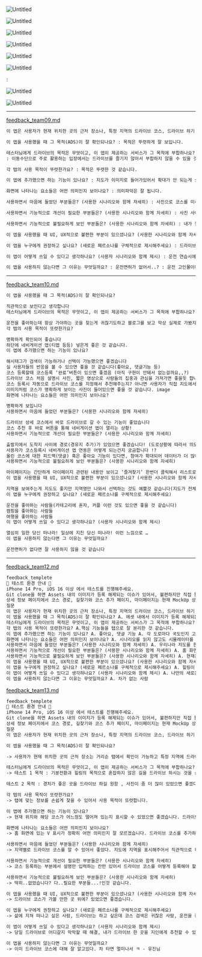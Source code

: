 ![Untitled](https://s3-us-west-2.amazonaws.com/secure.notion-static.com/f6874314-1927-4ed8-bb49-ec51bc568d0e/Untitled.png)

![Untitled](https://s3-us-west-2.amazonaws.com/secure.notion-static.com/f611f3f9-8436-4a16-834c-1f3831f65059/Untitled.png)

![Untitled](https://s3-us-west-2.amazonaws.com/secure.notion-static.com/04d64d8e-cd19-4482-962c-be03935c11b4/Untitled.png)

![Untitled](https://s3-us-west-2.amazonaws.com/secure.notion-static.com/e8405097-e6a2-4b12-bc5d-4c6fa742fdf6/Untitled.png)

![Untitled](https://s3-us-west-2.amazonaws.com/secure.notion-static.com/90b400ca-8cac-418c-bb7d-5d16d547a9f9/Untitled.png)

![Untitled](https://s3-us-west-2.amazonaws.com/secure.notion-static.com/6b413fbe-d950-4945-a4a0-15a350313c61/Untitled.png)

:

![Untitled](https://s3-us-west-2.amazonaws.com/secure.notion-static.com/0e0673dd-3c6c-4931-9b54-4927c8e05630/Untitled.png)

![Untitled](https://s3-us-west-2.amazonaws.com/secure.notion-static.com/d29fdc78-db15-4ef7-80eb-f7b5e07d1b46/Untitled.png)

---

[feedback_team09.md](https://github.com/APPSCHOOL1-REPO/prototype-20221107-team11/blob/main/docs/feedback_team09.md)

```markdown
이 앱은 사용자가 현재 위치한 곳의 근처 장소나, 특정 지역의 드라이브 코스, 드라이브 하기 좋은 장소를 추천해주는 앱입니다.

이 앱을 사용했을 때 그 목적(ADS)이 잘 확인되나요? : 목적은 뚜렷하게 잘 보입니다.

테스터님에게 드라이브의 목적은 무엇이고, 이 앱이 제공하는 서비스가 그 목적에 부합하나요?
: 이동수단으로 주로 활용하는 입장에서는 드라이브를 즐기지 않아서 부합하지 않을 수 있을 것 같습니다.

각 탭의 사용 목적이 뚜렷한가요? : 목적은 뚜렷한 것 같습니다.

이 앱에 추가했으면 하는 기능이 있나요? : 지도가 이미지로 들어가있어서 확대가 안 되는게 살짝 불편.. 확대 기능 보완했으면 좋겠습니다

화면에 나타나는 요소들은 어떤 의미인지 보이나요? : 의미파악은 잘 됩니다.

사용하면서 마음에 들었던 부분들은? (사용한 시나리오와 함께 자세히) : 사진으로 코스를 미리 볼 수 있어서 좋았어요. : 즐겨찾기로 저장할 수 있는 부분도 좋았습니다.

사용하면서 기능적으로 개선이 필요한 부분들은? (사용한 시나리오와 함께 자세히) : 사진 사이즈가 획일화되었으면 좋겠어요. (세로사이즈가 다 다름)

사용하면서 기능적으로 불필요하게 보인 부분들은? (사용한 시나리오와 함께 자세히) : 내가 등록한 코스 -> 등록한 코스가 적으면 괜찮겠지만, 많으면 너무 길이가 길어져서 즐겨찾기 확인이 어렵습니다. : 즐겨찾기를 차라리 상단으로? -> 내가 등록한 코스와 즐겨찾기를 버튼으로 구분하여 출력할 수 있으면 좋을 듯!

이 앱을 사용했을 때 UI, UX적으로 불편한 부분이 있으셨나요? (사용한 시나리오와 함께 자세히) : 지도…! 확대가 안 되어 불편했어요.

이 앱을 누구에게 권장하고 싶나요? (새로운 페르소나를 구체적으로 제시해주세요) : 드라이브를 많이 안 가본 사람. : 일정한 장소에 많이 왕래하는 사람. 정해진 길을 자주 다니는 사람 : 운전 초보라 연습하러 드라이브 나가려는 사람

이 앱이 어떻게 쓰일 수 있다고 생각하나요? (사용자 시나리오와 함께 제시) : 운전 연습시에 어디를 목표로 잡고 가야할 지 애매한데, 그런 상황에서 목적지를 제시해줄 수 있을 것 같음

이 앱을 사용하지 않는다면 그 이유는 무엇일까요? : 운전면허가 없어서..? : 운전 고인물이어서…. 이미 드라이브 코스에 빠삭하기 때문에. : 이미 메이저 지도 앱이 잘 되어 있어서
```

---

[feedback_team10.md](https://github.com/APPSCHOOL1-REPO/prototype-20221107-team11/blob/main/docs/feedback_team10.md)

```markdown
이 앱을 사용했을 때 그 목적(ADS)이 잘 확인되나요?

직관적으로 보인다고 생각합니다
테스터님에게 드라이브의 목적은 무엇이고, 이 앱이 제공하는 서비스가 그 목적에 부합하나요?

운전을 좋아하는데 항상 가야하는 곳을 찾는게 귀찮기도하고 블로그를 보고 막상 실제로 가봤지만 좋지 않았던 곳도 있어서 실제로 다녀온 사람들이 올려주고 내용을 적어준다면 조금 더 믿음이 갈것 같습니다
각 탭의 사용 목적이 또렷한가요?

명확하게 확인되어 좋습니다
하단에 네비게이션 앱(티맵 등등) 넣은게 좋은 것 같습니다.
이 앱에 추가했으면 하는 기능이 있나요?

해시태그가 검색이 가능하거나 선택이 가능했으면 좋겠습니다
실 사용자들의 반응을 볼 수 있으면 좋을 것 같습니다(좋아요, 댓글기능 등)
코스 등록할때 코스등록 ‘완료’버튼이 있으면 좋겠음 (아직 구현이 안돼서 없는걸까요,,?)
드라이브 코스 처음 설명시 사진, 짧은 영상으로 사람들의 집중과 관심을 가져가면 좋을듯 합니다.
코스 등록시 자동으로 드라이브 코스를 지정해서 추천해주는지? 아니면 사용자가 직접 지도에서 출발지/목적지 코스를 만들 것 인지 궁금합니다!
이미지처럼 코스가 명확하게 보이는 사진이 들어있으면 좋을 것 같습니다. image
화면에 나타나는 요소들은 어떤 의미인지 보이나요?

명확하게 보입니다
사용하면서 마음에 들었던 부분들은? (사용한 시나리오와 함께 자세히)

드라이브 상세 코스에서 바로 드라이브로 갈 수 있는 기능이 좋았습니다
코스 추천 후 바로 버튼을 통해 네비게이션 앱이 열리는 상황!
사용하면서 기능적으로 개선이 필요한 부분들은? (사용한 시나리오와 함께 자세히)

출발지에서 도착지 사이에 경로(경유지 추가)가 있었으면 좋겠습니다! (도로상황에 따라서 의도하지 않은 곳으로 안내를 할 수 있으니..?)
사용자가 코스등록시 네비게이션 앱 연동은 어떻게 되는건지 궁금합니다 !?
올린 코스에 대한 피드백(댓글) 혹은 좋아요 기능이 있다면, 참여가 확대되어 데이터가 더 많이 쌓이지 않을까요?
사용하면서 기능적으로 불필요하게 보인 부분들은? (사용한 시나리오와 함께 자세히)

마이페이지는 간단하게 마이페이지 관련된 내용만 보이고 ‘즐겨찾기’ 한번더 클릭해서 리스트로 쭉 보이게 하는게 더 직관적일 것 같습니다.
이 앱을 사용했을 때 UI, UX적으로 불편한 부분이 있으셨나요? (사용한 시나리오와 함께 자세히)

지역을 보여주는게 지도도 좋지만 지역명만 나와서 선택하는 것도 예쁠것 같습니다(지도가 전체적인 디자인을 해치는 경향이 있다고 생각합니다)
이 앱을 누구에게 권장하고 싶나요? (새로운 페르소나를 구체적으로 제시해주세요)

운전을 좋아하는 사람들(카테고리에 혼자, 커플 이런 것도 있으면 좋을 것 같습니다)
캠핑을 좋아하는 사람들
여행을 좋아하는 사람들
이 앱이 어떻게 쓰일 수 있다고 생각하나요? (사용자 시나리오와 함께 제시)

열심히 일한 당신 떠나라! 일상에 지친 당신 떠나라! 이런 느낌으로 …
이 앱을 사용하지 않는다면 그 이유는 무엇일까요?

운전면허가 없다면 잘 사용하지 않을 것 같습니다
```

---

[feedback_team12.md](https://github.com/APPSCHOOL1-REPO/prototype-20221107-team11/blob/main/docs/feedback_team12.md)

```markdown
feedback_templete
📣 테스트 환경 안내 📣
iPhone 14 Pro, iOS 16 이상 에서 테스트를 진행해주세요.
Git clone을 하면 Assets 내의 이미지가 등록 해제되는 이슈가 있어서, 불편하지만 직접 등록해주시면 감사하겠습니다!
상세 정보 페이지에서 코스 경로, 길찾기와 코스 추가 페이지, 마이페이지는 현재 MockUp 상태입니다. 감안해서 테스트 부탁드리겠습니다!
질문
이 앱은 사용자가 현재 위치한 곳의 근처 장소나, 특정 지역의 드라이브 코스, 드라이브 하기 좋은 장소를 추천해주는 앱입니다.
이 앱을 사용했을 때 그 목적(ADS)이 잘 확인되나요? A. 에셋 내에서 이미지가 등록 해제되는 문제가 계속 발생하여 이를 제외하고는 잘 확인됩니다.
테스터님에게 드라이브의 목적은 무엇이고, 이 앱이 제공하는 서비스가 그 목적에 부합하나요? A. 드라이브의 목적은 기분전환입니다. 코스보다는 가볍게 어디 한군데 다녀오는것이 제가 생각하는 드라이브에 가까운데 이 앱은 여행 코스를 알려주는 느낌이 좀 더 강했습니다.
각 탭의 사용 목적이 또렷한가요? A.핵심 기능들을 탭으로 잘 분리한 것 같습니다.
이 앱에 추가했으면 하는 기능이 있나요? A. 좋아요, 댓글 기능 A. 각 도로마다 국도인지 고속도로인지 구분을 해주는 기능
화면에 나타나는 요소들은 어떤 의미인지 보이나요? A. 시나리오를 읽지 않고도 시뮬레이터를 통해 앱의 전반적인 요소를 이해하는데 어려움이 없었습니다.
사용하면서 마음에 들었던 부분들은? (사용한 시나리오와 함께 자세히) A. 우리나라 지도를 한 눈에 보여주고 지역을 선택할 수 있어서 좋았다. A. 공식적인 드라이브 코스가 아닌 개개인이 느낀 매력있는 드라이브 코스를 알 수 있어서 좋았다. A. 앱을 실행하자마자 화면에 코스 정보들이 보이는것이 좋았다.
사용하면서 기능적으로 개선이 필요한 부분들은? (사용한 시나리오와 함께 자세히) A. 홈 화면에 소요 시간 정보가 추가 되었으면 좋겠다. A. 홈 화면에 코스를 지도상에 그려주는 기능이 추가 되었으면 좋겠다. A. 출발지와 도착지를 설정하고 그 사이에있는 코스를 추천해주는 기능
사용하면서 기능적으로 불필요하게 보인 부분들은? (사용한 시나리오와 함께 자세히) A. 현재는 태그 기능이 필요해 보이지 않는다.
이 앱을 사용했을 때 UI, UX적으로 불편한 부분이 있으셨나요? (사용한 시나리오와 함께 자세히) A. 리스트를 그리드 형식으로 한 줄에 여러개의 정보가 보이도록 해서 스크롤의 길이를 줄였으면 좋겠다. A. 앱을 대표하는 색상이나 디자인이 있었으면 좋겠다.
이 앱을 누구에게 권장하고 싶나요? (새로운 페르소나를 구체적으로 제시해주세요) A. 힐링이 필요한 사람 A. 초보 운전자 A. 새로운 드라이브 코스를 찾고 싶은 사람 A. 한국을 구경하고 싶은 해외 여행객 A. 안전한 속도 내에서 기분 전환이 필요한 사람
이 앱이 어떻게 쓰일 수 있다고 생각하나요? (사용자 시나리오와 함께 제시) A. 나만의 새로운 코스를 발견했을 때 공유할 수 있다. A. 여행 계획을 세울 때 활용할 수 있다. A. 훌쩍 떠나고 싶을 때
이 앱을 사용하지 않는다면 그 이유는 무엇일까요? A. 차가 없는 사람
```

[feedback_team13.md](https://github.com/APPSCHOOL1-REPO/prototype-20221107-team11/blob/main/docs/feedback_team13.md)

```markdown
feedback_templete
📣 테스트 환경 안내 📣
iPhone 14 Pro, iOS 16 이상 에서 테스트를 진행해주세요.
Git clone을 하면 Assets 내의 이미지가 등록 해제되는 이슈가 있어서, 불편하지만 직접 등록해주시면 감사하겠습니다!
상세 정보 페이지에서 코스 경로, 길찾기와 코스 추가 페이지, 마이페이지는 현재 MockUp 상태입니다. 감안해서 테스트 부탁드리겠습니다!
질문
이 앱은 사용자가 현재 위치한 곳의 근처 장소나, 특정 지역의 드라이브 코스, 드라이브 하기 좋은 장소를 추천해주는 앱입니다.

이 앱을 사용했을 때 그 목적(ADS)이 잘 확인되나요?

-> 사용자가 현재 위치한 곳의 근처 장소는 거리순 탭에서 확인이 가능하고 특정 지역에 드라이브 코스는 지도탭에서 확인이 잘 되어서 목적에 부합한 것 같습니다.

테스터님에게 드라이브의 목적은 무엇이고, 이 앱이 제공하는 서비스가 그 목적에 부합하나요?
-> 테스트 1 목적 : 기분전환과 힐링의 목적으로 혼잡하지 않은 길을 드라이브 하시는 것을 선호 하시는데 도로의 혼잡 정도를 알기 어려워서 아쉬움이 있다고 합니다.

테스트 2 목적 : 경치가 좋은 곳을 드라이브 하길 원함 , 사진이 좀 더 많이 있었으면 좋겠다.

각 탭의 사용 목적이 또렷한가요?
-> 탭에 맞는 정보를 손쉽게 찾을 수 있어서 사용 목적이 또렷합니다.

이 앱에 추가했으면 하는 기능이 있나요?
-> 현재 위치와 해당 코스가 어느정도 떨어져 있는지 표시할 수 있었으면 좋겠습니다. 드라이브 코스를 다녀온 후기 같은 기능들도 있었으면 좋겠습니다.

화면에 나타나는 요소들은 어떤 의미인지 보이나요?
-> 홈 화면에 있는 V 표시가 정확히 어떤 의미인지 잘 모르겠습니다. 드라이브 코스를 추가하는 뷰에서 해시태그 부분에 어떤걸 작성해야 하는지 잘 모르겠습니다.

사용하면서 마음에 들었던 부분들은? (사용한 시나리오와 함께 자세히)
-> 지역별로 드라이브 코스를 알 수 있어서 좋았다. 지도에 지역을 표시해주어서 직관적으로 파악할 수 있었다. 드라이브하면서 가볼만한 곳을 같이 추천해주어서 좋았다.

사용하면서 기능적으로 개선이 필요한 부분들은? (사용한 시나리오와 함께 자세히)
-> 코스 등록하는 부분에서 설명만 입력하는 칸만 있어서 드라이브 코스를 어떻게 등록해야 할지 잘 모르겠습니다........ 드라이브코스에 대한 이미지가 여러장인지 알기 힘들다.(한장만 있는 것처럼 보임)

사용하면서 기능적으로 불필요하게 보인 부분들은? (사용한 시나리오와 함께 자세히)
-> 딱히..없었습니다? 다..필요한 부분들...!인것 같습니다.

이 앱을 사용했을 때 UI, UX적으로 불편한 부분이 있으셨나요? (사용한 시나리오와 함께 자세히)
-> 드라이브 코스가 가볼 만한 곳 위에? 있었으면 좋겠습니다.

이 앱을 누구에게 권장하고 싶나요? (새로운 페르소나를 구체적으로 제시해주세요)
-> 삶에 지쳐 떠나고 싶은 사람, 드라이브는 하고 싶은데 코스 검색은 귀찮은 사람, 운전을 좋아하는 사람

이 앱이 어떻게 쓰일 수 있다고 생각하나요? (사용자 시나리오와 함께 제시)
-> 당일 드라이브로 어디갈지 막막할 때 해결, 내가 드라이브 한 곳을 지인에게 추천할 수 있다. 한국에 여행 온 외국인에게 추천 가능

이 앱을 사용하지 않는다면 그 이유는 무엇일까요?
-> 이미 드라이브 코스에 대해 잘 알고있다. 차 타면 멀미나서 ㅋ - 유진님
```
